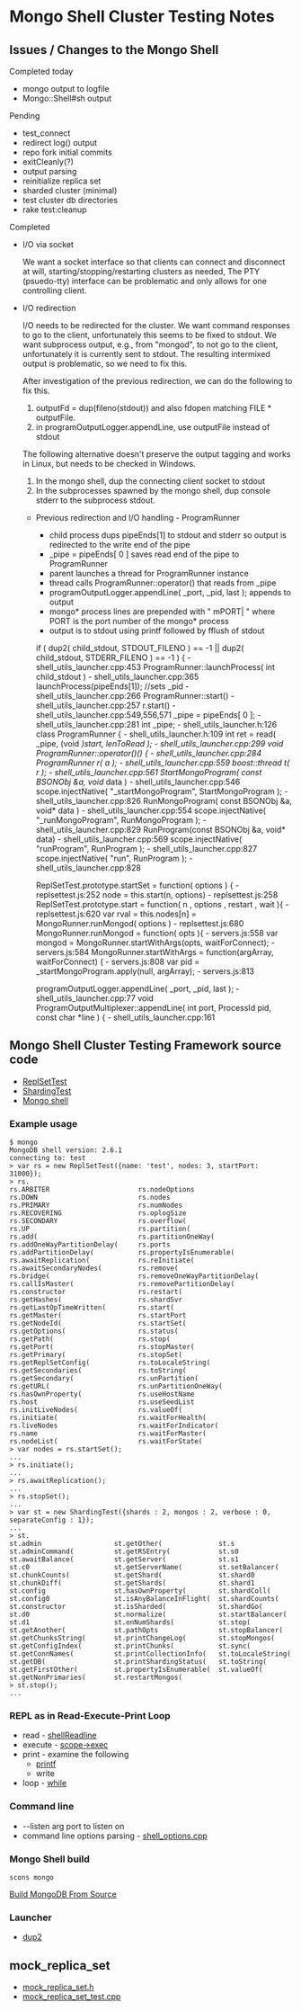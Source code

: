 # Mongo Shell Cluster Testing Notes

## Issues / Changes to the Mongo Shell

Completed today

- mongo output to logfile
- Mongo::Shell#sh output

Pending

- test_connect
- redirect log() output
- repo fork initial commits
- exitCleanly(?)
- output parsing
- reinitialize replica set
- sharded cluster (minimal)
- test cluster db directories
- rake test:cleanup

Completed

- I/O via socket

    We want a socket interface so that clients can connect and disconnect at will,
    starting/stopping/restarting clusters as needed,
    The PTY (psuedo-tty) interface can be problematic and only allows for one controlling client.

- I/O redirection

    I/O needs to be redirected for the cluster.
    We want command responses to go to the client, unfortunately this seems to be fixed to stdout.
    We want subprocess output, e.g., from "mongod", to not go to the client, unfortunately it is currently sent to stdout.
    The resulting intermixed output is problematic, so we need to fix this.

    After investigation of the previous redirection, we can do the following to fix this.

    1. outputFd = dup(fileno(stdout)) and also fdopen matching FILE * outputFile.
    2. in programOutputLogger.appendLine, use outputFile instead of stdout

    The following alternative doesn't preserve the output tagging and works in Linux, but needs to be checked in Windows.

    1. In the mongo shell, dup the connecting client socket to stdout
    2. In the subprocesses spawned by the mongo shell, dup console stderr to the subprocess stdout.

    - Previous redirection and I/O handling - ProgramRunner
        - child process dups pipeEnds[1] to stdout and stderr so output is redirected to the write end of the pipe
        - _pipe = pipeEnds[ 0 ] saves read end of the pipe to ProgramRunner
        - parent launches a thread for ProgramRunner instance
        - thread calls ProgramRunner::operator() that reads from _pipe
        - programOutputLogger.appendLine( _port, _pid, last ); appends to output
        - mongo* process lines are prepended with " mPORT| " where PORT is the port number of the mongo* process
        - output is to stdout using printf followed by fflush of stdout

        if ( dup2( child_stdout, STDOUT_FILENO ) == -1 || dup2( child_stdout, STDERR_FILENO ) == -1 ) {
            - shell_utils_launcher.cpp:453
        ProgramRunner::launchProcess( int child_stdout ) - shell_utils_launcher.cpp:365
        launchProcess(pipeEnds[1]); //sets _pid - shell_utils_launcher.cpp:266
        ProgramRunner::start() - shell_utils_launcher.cpp:257
        r.start() - shell_utils_launcher.cpp:549,556,571
            _pipe = pipeEnds[ 0 ]; - shell_utils_launcher.cpp:281
            int _pipe; - shell_utils_launcher.h:126
            class ProgramRunner { - shell_utils_launcher.h:109
            int ret = read( _pipe, (void *)start, lenToRead ); - shell_utils_launcher.cpp:299
            void ProgramRunner::operator()() { - shell_utils_launcher.cpp:284
            ProgramRunner r( a ); - shell_utils_launcher.cpp:559
            boost::thread t( r ); - shell_utils_launcher.cpp:561
        StartMongoProgram( const BSONObj &a, void* data ) - shell_utils_launcher.cpp:546
            scope.injectNative( "_startMongoProgram", StartMongoProgram ); - shell_utils_launcher.cpp:826
        RunMongoProgram( const BSONObj &a, void* data ) - shell_utils_launcher.cpp:554
            scope.injectNative( "_runMongoProgram", RunMongoProgram ); - shell_utils_launcher.cpp:829
        RunProgram(const BSONObj &a, void* data) - shell_utils_launcher.cpp:569
            scope.injectNative( "runProgram", RunProgram ); - shell_utils_launcher.cpp:827
            scope.injectNative( "run", RunProgram ); - shell_utils_launcher.cpp:828

        ReplSetTest.prototype.startSet = function( options ) { - replsettest.js:252
            node = this.start(n, options) - replsettest.js:258
            ReplSetTest.prototype.start = function( n , options , restart , wait ){ - replsettest.js:620
            var rval = this.nodes[n] = MongoRunner.runMongod( options ) - replsettest.js:680
            MongoRunner.runMongod = function( opts ){ - servers.js:558
            var mongod = MongoRunner.startWithArgs(opts, waitForConnect); - servers.js:584
            MongoRunner.startWithArgs = function(argArray, waitForConnect) { - servers.js:808
            var pid = _startMongoProgram.apply(null, argArray); - servers.js:813

        programOutputLogger.appendLine( _port, _pid, last ); - shell_utils_launcher.cpp:77
            void ProgramOutputMultiplexer::appendLine( int port, ProcessId pid, const char *line ) { - shell_utils_launcher.cpp:161

## Mongo Shell Cluster Testing Framework source code

- [ReplSetTest](https://github.com/mongodb/mongo/blob/master/src/mongo/shell/replsettest.js#L48)
- [ShardingTest](https://github.com/mongodb/mongo/blob/master/src/mongo/shell/shardingtest.js#L83)
- [Mongo shell](https://github.com/mongodb/mongo/tree/master/src/mongo/shell)

### Example usage

    $ mongo
    MongoDB shell version: 2.6.1
    connecting to: test
    > var rs = new ReplSetTest({name: 'test', nodes: 3, startPort: 31000});
    > rs.
    rs.ARBITER                      rs.nodeOptions
    rs.DOWN                         rs.nodes
    rs.PRIMARY                      rs.numNodes
    rs.RECOVERING                   rs.oplogSize
    rs.SECONDARY                    rs.overflow(
    rs.UP                           rs.partition(
    rs.add(                         rs.partitionOneWay(
    rs.addOneWayPartitionDelay(     rs.ports
    rs.addPartitionDelay(           rs.propertyIsEnumerable(
    rs.awaitReplication(            rs.reInitiate(
    rs.awaitSecondaryNodes(         rs.remove(
    rs.bridge(                      rs.removeOneWayPartitionDelay(
    rs.callIsMaster(                rs.removePartitionDelay(
    rs.constructor                  rs.restart(
    rs.getHashes(                   rs.shardSvr
    rs.getLastOpTimeWritten(        rs.start(
    rs.getMaster(                   rs.startPort
    rs.getNodeId(                   rs.startSet(
    rs.getOptions(                  rs.status(
    rs.getPath(                     rs.stop(
    rs.getPort(                     rs.stopMaster(
    rs.getPrimary(                  rs.stopSet(
    rs.getReplSetConfig(            rs.toLocaleString(
    rs.getSecondaries(              rs.toString(
    rs.getSecondary(                rs.unPartition(
    rs.getURL(                      rs.unPartitionOneWay(
    rs.hasOwnProperty(              rs.useHostName
    rs.host                         rs.useSeedList
    rs.initLiveNodes(               rs.valueOf(
    rs.initiate(                    rs.waitForHealth(
    rs.liveNodes                    rs.waitForIndicator(
    rs.name                         rs.waitForMaster(
    rs.nodeList(                    rs.waitForState(
    > var nodes = rs.startSet();
    ...
    > rs.initiate();
    ...
    > rs.awaitReplication();
    ...
    > rs.stopSet();
    ...
    > var st = new ShardingTest({shards : 2, mongos : 2, verbose : 0, separateConfig : 1});
    ...
    > st.
    st.admin                  st.getOther(              st.s
    st.adminCommand(          st.getRSEntry(            st.s0
    st.awaitBalance(          st.getServer(             st.s1
    st.c0                     st.getServerName(         st.setBalancer(
    st.chunkCounts(           st.getShard(              st.shard0
    st.chunkDiff(             st.getShards(             st.shard1
    st.config                 st.hasOwnProperty(        st.shardColl(
    st.config0                st.isAnyBalanceInFlight(  st.shardCounts(
    st.constructor            st.isSharded(             st.shardGo(
    st.d0                     st.normalize(             st.startBalancer(
    st.d1                     st.onNumShards(           st.stop(
    st.getAnother(            st.pathOpts               st.stopBalancer(
    st.getChunksString(       st.printChangeLog(        st.stopMongos(
    st.getConfigIndex(        st.printChunks(           st.sync(
    st.getConnNames(          st.printCollectionInfo(   st.toLocaleString(
    st.getDB(                 st.printShardingStatus(   st.toString(
    st.getFirstOther(         st.propertyIsEnumerable(  st.valueOf(
    st.getNonPrimaries(       st.restartMongos(
    > st.stop();
    ...

### REPL as in Read-Execute-Print Loop

- read - [shellReadline](https://github.com/mongodb/mongo/blob/master/src/mongo/shell/dbshell.cpp#L792)
- execute - [scope->exec](https://github.com/mongodb/mongo/blob/master/src/mongo/shell/dbshell.cpp#L853)
- print - examine the following
    - [printf](https://github.com/mongodb/mongo/blob/master/src/mongo/shell/shell_utils_launcher.cpp#L168)
    - write
- loop - [while](https://github.com/mongodb/mongo/blob/master/src/mongo/shell/dbshell.cpp#L775)

### Command line

- --listen arg                          port to listen on
- command line options parsing - [shell_options.cpp](https://github.com/mongodb/mongo/blob/master/src/mongo/shell/shell_options.cpp)

### Mongo Shell build

    scons mongo

[Build MongoDB From Source](http://www.mongodb.org/about/contributors/tutorial/build-mongodb-from-source/)

### Launcher

- [dup2](https://github.com/mongodb/mongo/blob/master/src/mongo/shell/shell_utils_launcher.cpp#L453)

## mock_replica_set

- [mock_replica_set.h](https://github.com/mongodb/mongo/blob/master/src/mongo/dbtests/mock/mock_replica_set.h)
- [mock_replica_set_test.cpp](https://github.com/mongodb/mongo/blob/master/src/mongo/dbtests/mock_replica_set_test.cpp)
